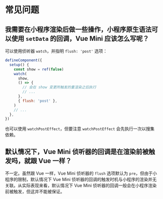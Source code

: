 # 常见问题

## 我需要在小程序渲染后做一些操作，小程序原生语法可以使用 `setData` 的回调，Vue Mini 应该怎么写呢？

可以使用侦听器 `watch`，并指明 `flush: 'post'` 选项：

```js
defineComponent({
  setup() {
    const show = ref(false)
    watch(
      show,
      () => {
        // 会在 show 变更所触发的重渲染之后执行
        // ...
      },
      { flush: 'post' },
    )
    // ...
  },
})
```

也可以使用 `watchPostEffect`，但要注意 `watchPostEffect` 会先执行一次以搜集依赖。

## 默认情况下，Vue Mini 侦听器的回调是在渲染前被触发吗，就跟 Vue 一样？

不一定。虽然跟 Vue 一样，Vue Mini 侦听器的 `flush` 选项默认为 `pre`，但由于小程序的限制，默认情况下 Vue Mini 侦听器的回调的触发时机与小程序的渲染并无关联。从实际表现来看，默认情况下 Vue Mini 侦听器的回调一般会在小程序渲染前被触发，但这并不能被保证。
